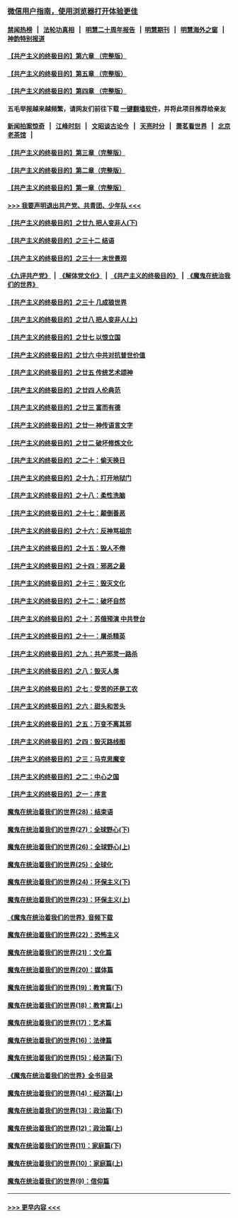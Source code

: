 ### [微信用户指南，使用浏览器打开体验更佳](https://github.com/gfw-breaker/banned-news1/blob/master/indexes/wechat-guide.md?t=0)
#### [禁闻热榜](热点新闻.md?t=0)  &nbsp;&nbsp;|&nbsp;&nbsp; [法轮功真相](https://github.com/gfw-breaker/truth/blob/master/README.md?t=0) &nbsp;&nbsp;|&nbsp;&nbsp; [明慧二十周年报告](https://github.com/gfw-breaker/mh-reports/blob/master/README.md?t=0) &nbsp;&nbsp;|&nbsp;&nbsp;[明慧期刊](https://github.com/gfw-breaker/mh-qikan) &nbsp;&nbsp;|&nbsp;&nbsp; [明慧海外之窗](https://github.com/gfw-breaker/mh-news/blob/master/README.md?t=0) &nbsp;&nbsp;|&nbsp;&nbsp; [神韵特别报道](https://github.com/gfw-breaker/mh-news/blob/master/shenyun.md?t=0)
#### [【共产主义的终极目的】第六章 （完整版）](../pages/nsc422/n11428913.md?t=02111311) 
#### [【共产主义的终极目的】第五章 （完整版）](../pages/nsc422/n11428912.md?t=02111311) 
#### [【共产主义的终极目的】第四章 （完整版）](../pages/nsc422/n11428907.md?t=02111311) 
#### 五毛举报越来越频繁，请网友们前往下载 [一键翻墙软件](https://github.com/gfw-breaker/ssr-accounts)，并将此项目推荐给亲友
#### [新闻拍案惊奇](https://github.com/gfw-breaker/banned-news1/blob/master/pages/link4.md) &nbsp;&nbsp;|&nbsp;&nbsp; [江峰时刻](https://github.com/gfw-breaker/banned-news1/blob/master/pages/link4.md) &nbsp;&nbsp;|&nbsp;&nbsp; [文昭谈古论今](https://github.com/gfw-breaker/banned-news1/blob/master/pages/link4.md) &nbsp;&nbsp;|&nbsp;&nbsp; [天亮时分](https://github.com/gfw-breaker/banned-news1/blob/master/pages/link4.md) &nbsp;&nbsp;|&nbsp;&nbsp; [萧茗看世界](https://github.com/gfw-breaker/banned-news1/blob/master/pages/link4.md) &nbsp;&nbsp;|&nbsp;&nbsp; [北京老茶馆](https://github.com/gfw-breaker/banned-news1/blob/master/pages/link4.md) &nbsp;&nbsp;|&nbsp;&nbsp; 
#### [【共产主义的终极目的】第三章（完整版）](../pages/nsc422/n11428848.md?t=02111311) 
#### [【共产主义的终极目的】第二章（完整版）](../pages/nsc422/n11428831.md?t=02111311) 
#### [【共产主义的终极目的】第一章（完整版）](../pages/nsc422/n11417651.md?t=02111311) 
#### [>>> 我要声明退出共产党、共青团、少年队 <<<](https://github.com/begood0513/goodnews/blob/master/quit/letter.md) 
#### [【共产主义的终极目的】之廿九 把人变非人(下)](../pages/nsc422/n11344140.md?t=02111311) 
#### [【共产主义的终极目的】之三十二 结语](../pages/nsc422/n11360535.md?t=02111311) 
#### [【共产主义的终极目的】之三十一 末世景观](../pages/nsc422/n11351129.md?t=02111311) 
#### [《九评共产党》](https://github.com/begood0513/9ping.md/blob/master/README.md) &nbsp;|&nbsp; [《解体党文化》](../../../../jtdwh.md/blob/master/README.md)  &nbsp;|&nbsp; [《共产主义的终极目的》](../../../../gczydzjmd.md/blob/master/README.md) &nbsp;|&nbsp; [《魔鬼在统治我们的世界》](../../../../mgztzwmdsj.md/blob/master/README.md) 
#### [【共产主义的终极目的】之三十 几成狼世界](../pages/nsc422/n11348280.md?t=02111311) 
#### [【共产主义的终极目的】之廿八 把人变非人(上)](../pages/nsc422/n11340492.md?t=02111311) 
#### [【共产主义的终极目的】之廿七 以恨立国](../pages/nsc422/n11336944.md?t=02111311) 
#### [【共产主义的终极目的】之廿六 中共对抗普世价值](../pages/nsc422/n11324785.md?t=02111311) 
#### [【共产主义的终极目的】之廿五 传统艺术颂神](../pages/nsc422/n11296396.md?t=02111311) 
#### [【共产主义的终极目的】之廿四 人伦典范](../pages/nsc422/n11296397.md?t=02111311) 
#### [【共产主义的终极目的】之廿三 富而有德](../pages/nsc422/n11283598.md?t=02111311) 
#### [【共产主义的终极目的】之廿一 神传语言文字](../pages/nsc422/n11263265.md?t=02111311) 
#### [【共产主义的终极目的】之廿二 破坏修炼文化](../pages/nsc422/n11245728.md?t=02111311) 
#### [【共产主义的终极目的】之二十：偷天换日](../pages/nsc422/n11238846.md?t=02111311) 
#### [【共产主义的终极目的】之十九：打开地狱门](../pages/nsc422/n11206376.md?t=02111311) 
#### [【共产主义的终极目的】之十八：柔性洗脑](../pages/nsc422/n11199994.md?t=02111311) 
#### [【共产主义的终极目的】之十七：颠倒善恶](../pages/nsc422/n11179782.md?t=02111311) 
#### [【共产主义的终极目的】之十六：反神骂祖宗](../pages/nsc422/n11166798.md?t=02111311) 
#### [【共产主义的终极目的】之十五：毁人不倦](../pages/nsc422/n11166792.md?t=02111311) 
#### [【共产主义的终极目的】之十四：邪恶之最](../pages/nsc422/n11150249.md?t=02111311) 
#### [【共产主义的终极目的】之十三：毁灭文化](../pages/nsc422/n11135227.md?t=02111311) 
#### [【共产主义的终极目的】之十二：破坏自然](../pages/nsc422/n11135214.md?t=02111311) 
#### [【共产主义的终极目的】之十：苏俄预演 中共登台](../pages/nsc422/n11118424.md?t=02111311) 
#### [【共产主义的终极目的】之十一：屠杀精英](../pages/nsc422/n11118442.md?t=02111311) 
#### [【共产主义的终极目的】之九：共产邪灵一路杀](../pages/nsc422/n11114139.md?t=02111311) 
#### [【共产主义的终极目的】之八：毁灭人类](../pages/nsc422/n11108503.md?t=02111311) 
#### [【共产主义的终极目的】之七：受苦的还是工农](../pages/nsc422/n11101809.md?t=02111311) 
#### [【共产主义的终极目的】之六：甜头和苦头](../pages/nsc422/n11096971.md?t=02111311) 
#### [【共产主义的终极目的】之五：万变不离其邪](../pages/nsc422/n11091285.md?t=02111311) 
#### [【共产主义的终极目的】之四：毁灭路线图](../pages/nsc422/n11086284.md?t=02111311) 
#### [【共产主义的终极目的】之三：马克思魔变](../pages/nsc422/n11061941.md?t=02111311) 
#### [【共产主义的终极目的】之二：中心之国](../pages/nsc422/n11047728.md?t=02111311) 
#### [【共产主义的终极目的】之一：序言](../pages/nsc422/n11086077.md?t=02111311) 
#### [魔鬼在统治着我们的世界(28)：结束语](../pages/nsc422/n10936246.md?t=02111311) 
#### [魔鬼在统治着我们的世界(27)：全球野心(下)](../pages/nsc422/n10928319.md?t=02111311) 
#### [魔鬼在统治着我们的世界(26)：全球野心(上)](../pages/nsc422/n10900318.md?t=02111311) 
#### [魔鬼在统治着我们的世界(25)：全球化](../pages/nsc422/n10788205.md?t=02111311) 
#### [魔鬼在统治着我们的世界(24)：环保主义(下)](../pages/nsc422/n10695307.md?t=02111311) 
#### [魔鬼在统治着我们的世界(23)：环保主义(上)](../pages/nsc422/n10688613.md?t=02111311) 
#### [《魔鬼在统治着我们的世界》音频下载](../pages/nsc422/n10635553.md?t=02111311) 
#### [魔鬼在统治着我们的世界(22)：恐怖主义](../pages/nsc422/n10614727.md?t=02111311) 
#### [魔鬼在统治着我们的世界(21)：文化篇](../pages/nsc422/n10597706.md?t=02111311) 
#### [魔鬼在统治着我们的世界(20)：媒体篇](../pages/nsc422/n10586579.md?t=02111311) 
#### [魔鬼在统治着我们的世界(19)：教育篇(下)](../pages/nsc422/n10564808.md?t=02111311) 
#### [魔鬼在统治着我们的世界(18)：教育篇(上)](../pages/nsc422/n10526970.md?t=02111311) 
#### [魔鬼在统治着我们的世界(17)：艺术篇](../pages/nsc422/n10499093.md?t=02111311) 
#### [魔鬼在统治着我们的世界(16)：法律篇](../pages/nsc422/n10485969.md?t=02111311) 
#### [魔鬼在统治着我们的世界(15)：经济篇(下)](../pages/nsc422/n10469975.md?t=02111311) 
#### [《魔鬼在统治着我们的世界》全书目录](../pages/nsc422/n10464261.md?t=02111311) 
#### [魔鬼在统治着我们的世界(14)：经济篇(上)](../pages/nsc422/n10457370.md?t=02111311) 
#### [魔鬼在统治着我们的世界(13)：政治篇(下)](../pages/nsc422/n10448270.md?t=02111311) 
#### [魔鬼在统治着我们的世界(12)：政治篇(上)](../pages/nsc422/n10444576.md?t=02111311) 
#### [魔鬼在统治着我们的世界(11)：家庭篇(下)](../pages/nsc422/n10440961.md?t=02111311) 
#### [魔鬼在统治着我们的世界(10)：家庭篇(上)](../pages/nsc422/n10435448.md?t=02111311) 
#### [魔鬼在统治着我们的世界(9)：信仰篇](../pages/nsc422/n10432159.md?t=02111311) 

----
#### [ >>> 更早内容 <<< ](../indexes/nsc422-earlier.md)
